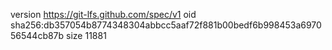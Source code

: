 version https://git-lfs.github.com/spec/v1
oid sha256:db357054b8774348304abbcc5aaf72f881b00bedf6b998453a697056544cb87b
size 11881
